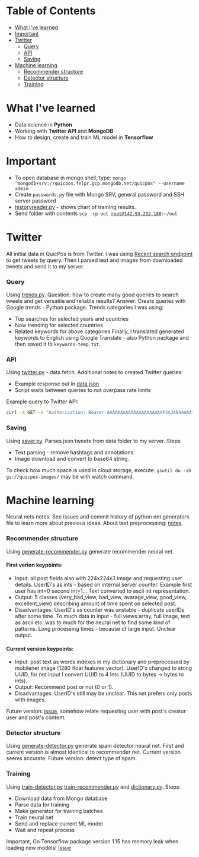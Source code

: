 # Table of Contents
- [What I've learned](#what-ive-learned)
- [Important](#important)
- [Twitter](#twitter)
    - [Query](#query)
    - [API](#api)
    - [Saving](#saving)
- [Machine learning](#machine-learning)
    - [Recommender structure](#recommender-structure)
    - [Detector structure](#detector-structure)
    - [Training](#training)



# What I've learned
- Data science in **Python**
- Working with **Twitter API** and **MongoDB**
- How to design, create and train ML model in **Tensorflow**



# Important
- To open database in mongo shell, type: <code>mongo "mongodb+srv://quicpos.felpr.gcp.mongodb.net/quicpos" --username admin</code>
- Create <code>passwords.py</code> file with Mongo SRV, general password and SSH server password
- [historyreader.py](historyreader.py) - shows chart of training results.
- Send folder with contents <code>scp -rp out root@142.93.232.180:~/out</code>



# Twitter
All initial data in QuicPos is from Twitter. I was using [Recent search endpoint](https://developer.twitter.com/en/docs/twitter-api/tweets/search/api-reference/get-tweets-search-recent) to get tweets by query. Then I parsed text and images from downloaded tweets and send it to my server.

### Query
Using [trends.py](trends.py). Question: how to create many good queries to search tweets and get versatile and reliable results? Answer: Create queries with Google trends - Python package. Trends categories I was using:
* Top searches for selected years and countries
* Now trending for selected countries
* Related keywords for above categories
Finally, I translated generated keywords to English using Google Translate - also Python package and then saved it to <code>keywords-temp.txt</code>.

### API
Using [twitter.py](twitter.py) - data fetch. Additional notes to created Twitter queries:
* Example response out in [data.json](data.json)
* Script waits between queries to not overpass rate limits

Example query to Twitter API:
```sh
curl -X GET -H "Authorization: Bearer AAAAAAAAAAAAAAAAAAAAAFJmJAEAAAAAiKXgs71WHr8Ay76lBSPzZfDBIOo%3DZH4yblNSZC1J4YUNIrLpW8mWaeZRDtUQDUrm83NLmuQM1wmxnq" "https://api.twitter.com/2/tweets/20"
```

### Saving
Using [saver.py](saver.py). Parses json tweets from data folder to my server. Steps
* Text parsing - remove hashtags and annotations.
* Image download and convert to base64 string.

To check how much space is used in cloud storage, execute: <code>gsutil du -sh gs://quicpos-images/</code> may be with watch command.



# Machine learning
Neural nets notes. See issues and commit history of python net generators file to learn more about previous ideas. About text preprocessing: [notes](https://github.com/adkuba/QuicPos-Server/issues/4#issuecomment-720122145).

### Recommender structure
Using [generate-recommender.py](#generate-recommender.py) generate recommender neural net. 

#### First verion keypoints:
* Input: all post fields also with 224x224x3 image and requesting user details. UserID's as ints - based on internal server counter. Example first user has int=0 second int=1... Text converted to ascii int representation.
* Output: 5 classes (very_bad_view, bad_view, avarage_view, good_view, excellent_view) describing amount of time spent on selected post.
* Disadvantages: UserID's as counter was unstable - duplicate userIDs after some time. To much data in input - full views array, full image, text as ascii etc. was to much for the neural net to find some kind of patterns. Long processing times - because of large input. Unclear output.

#### Current version keypoints:
* Input: post text as words indexes in my dictionary and preprocessed by mobilenet image (1280 float features vector). UserID's changed to string UUID, for net input I convert UUID to 4 Ints (UUID to bytes -> bytes to ints).
* Output: Recommend post or not (0 or 1).
* Disadvantages: UserID's still may be unclear. This net prefers only posts with images.

Future version: [issue](https://github.com/adkuba/QuicPos-Microservice/issues/4), somehow relate requesting user with post's creator user and post's content.

### Detector structure
Using [generate-detector.py](generate-detector.py) generate spam detector neural net. First and current version is almost identical to recommender net. Current version seems accurate. Future version: detect type of spam.

### Training
Using [train-detector.py](train-detector.py) [train-recommender.py](train-recommender.py) and [dictionary.py](dictionary.py). Steps:
* Download data from Mongo database
* Parse data for training
* Make generator for training batches
* Train neural net
* Send and replace current ML model
* Wait and repeat process

Important, Go Tensorflow package version 1.15 has memory leak when loading new models! [Issue](https://github.com/adkuba/QuicPos-Server/issues/11)